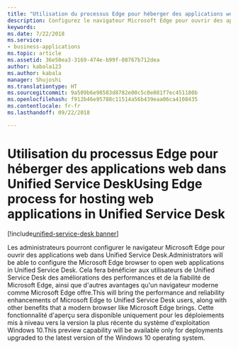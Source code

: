 ```yaml
---
title: "Utilisation du processus Edge pour héberger des applications web dans Unified Service Desk"
description: Configurez le navigateur Microsoft Edge pour ouvrir des applications web dans Unified Service Desk.
keywords: 
ms.date: 7/22/2018
ms.service:
- business-applications
ms.topic: article
ms.assetid: 36e50ea3-3169-474e-b99f-08767b712dea
author: kabala123
ms.author: kabala
manager: Shujoshi
ms.translationtype: HT
ms.sourcegitcommit: 9a509b6e98583d8782e00c5c0e081f7ec451180b
ms.openlocfilehash: f912b46e95788c11514a56b439eaa06ca4108435
ms.contentlocale: fr-fr
ms.lasthandoff: 09/22/2018

---
```


#  <a name="using-edge-process-for-hosting-web-applications-in-unified-service-desk"></a><span data-ttu-id="b6bf3-103">Utilisation du processus Edge pour héberger des applications web dans Unified Service Desk</span><span class="sxs-lookup"><span data-stu-id="b6bf3-103">Using Edge process for hosting web applications in Unified Service Desk</span></span>

[!include[unified-service-desk banner](../../../includes/unified-service-desk.md)]

<span data-ttu-id="b6bf3-104">Les administrateurs pourront configurer le navigateur Microsoft Edge pour ouvrir des applications web dans Unified Service Desk.</span><span class="sxs-lookup"><span data-stu-id="b6bf3-104">Administrators will be able to configure the Microsoft Edge browser to open web applications in Unified Service Desk.</span></span> <span data-ttu-id="b6bf3-105">Cela fera bénéficier aux utilisateurs de Unified Service Desk des améliorations des performances et de la fiabilité de Microsoft Edge, ainsi que d'autres avantages qu'un navigateur moderne comme Microsoft Edge offre.</span><span class="sxs-lookup"><span data-stu-id="b6bf3-105">This will bring the performance and reliability enhancements of Microsoft Edge to Unified Service Desk users, along with other benefits that a modern browser like Microsoft Edge brings.</span></span> <span data-ttu-id="b6bf3-106">Cette fonctionnalité d'aperçu sera disponible uniquement pour les déploiements mis à niveau vers la version la plus récente du système d'exploitation Windows 10.</span><span class="sxs-lookup"><span data-stu-id="b6bf3-106">This preview capability will be available only for deployments upgraded to the latest version of the Windows 10 operating system.</span></span>

